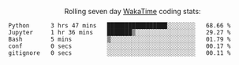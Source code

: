 <!--<p align="center">
  <img width="auto" src ="https://github-readme-stats.vercel.app/api/top-langs/?username=syrkis&layout=compact&hide_border=true&theme=darcula&bg_color=00000000&langs_count=6&hide=jupyter%20notebook,JavaScript,HTML" width = 400>
      <img src ="https://github-readme-streak-stats.herokuapp.com?user=syrkis&theme=darcula&hide_border=true&background=FFFFFF00" width = 400>

</p>-->
<p align="center">Rolling seven day <a href='https://wakatime.com/'> WakaTime</a> coding stats:</p>
<!--START_SECTION:waka-->

```text
Python      3 hrs 47 mins   █████████████████░░░░░░░░   68.66 %
Jupyter     1 hr 36 mins    ███████▒░░░░░░░░░░░░░░░░░   29.27 %
Bash        5 mins          ▒░░░░░░░░░░░░░░░░░░░░░░░░   01.79 %
conf        0 secs          ░░░░░░░░░░░░░░░░░░░░░░░░░   00.17 %
gitignore   0 secs          ░░░░░░░░░░░░░░░░░░░░░░░░░   00.11 %
```

<!--END_SECTION:waka-->

